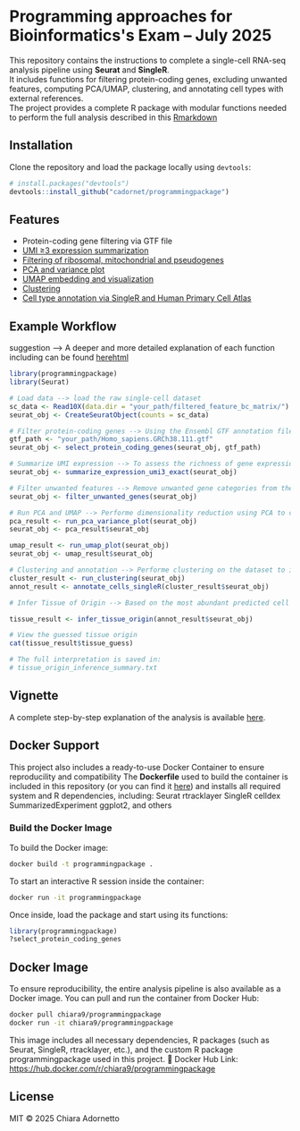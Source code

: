 # Programming approaches for Bioinformatics's Exam – July 2025

This repository contains the instructions to complete a single-cell RNA-seq analysis pipeline using **Seurat** and **SingleR**.  
It includes functions for filtering protein-coding genes, excluding unwanted features, computing PCA/UMAP, clustering, and annotating cell types with external references.  
The project provides a complete R package with modular functions needed to perform the full analysis described in this [Rmarkdown](https://github.com/cadornet/programmingpackage/blob/main/correct_rmd_scRNAseq_analysys_for_programming.Rmd)


## Installation

Clone the repository and load the package locally using `devtools`:
```r
# install.packages("devtools")
devtools::install_github("cadornet/programmingpackage")
```
## **Features**

- Protein-coding gene filtering via GTF file
- [UMI ≥3 expression summarization](https://github.com/cadornet/programmingpackage/blob/main/results/violinplot_umi3.png?raw=true)
- [Filtering of ribosomal, mitochondrial and pseudogenes](https://github.com/cadornet/programmingpackage/blob/main/results/my_summary.txt?raw=true)
- [PCA and variance plot](https://github.com/cadornet/programmingpackage/blob/main/results/pca_20PC.png?raw=true)
- [UMAP embedding and visualization](https://github.com/cadornet/programmingpackage/blob/main/results/umap_10PC.png?raw=true)
- [Clustering](https://github.com/cadornet/programmingpackage/blob/main/results/umap_clusters_res05.png?raw=true)
- [Cell type annotation via SingleR and Human Primary Cell Atlas](https://github.com/cadornet/programmingpackage/blob/main/results/umap_celltypes_SingleR.png?raw=true)


## Example Workflow
suggestion --> A deeper and more detailed explanation of each function including can be found [here](https://github.com/cadornet/programmingpackage/blob/main/docs/detailed_explanation.Rmd)[html](https://github.com/cadornet/programmingpackage/blob/main/docs/detailed_explanation.html?raw=true)

```r
library(programmingpackage)
library(Seurat) 

# Load data --> load the raw single-cell dataset
sc_data <- Read10X(data.dir = "your_path/filtered_feature_bc_matrix/")
seurat_obj <- CreateSeuratObject(counts = sc_data)

# Filter protein-coding genes --> Using the Ensembl GTF annotation file, filter the dataset to retain only protein-coding genes. The filtering ensures that downstream analysis focuses only on protein-coding gene expression profiles.
gtf_path <- "your_path/Homo_sapiens.GRCh38.111.gtf"
seurat_obj <- select_protein_coding_genes(seurat_obj, gtf_path)

# Summarize UMI expression --> To assess the richness of gene expression per cell, calculate the number of genes with expression ≥3 UMIs for each cell.
seurat_obj <- summarize_expression_umi3_exact(seurat_obj)

# Filter unwanted features --> Remove unwanted gene categories from the dataset. The filtering ensures that low-complexity or confounding gene types are excluded from downstream analysis.
seurat_obj <- filter_unwanted_genes(seurat_obj)

# Run PCA and UMAP --> Performe dimensionality reduction using PCA to capture the major sources of variation in the dataset. Then applied UMAP for visualization of the dataset in a low-dimensional space to provide an intuitive representation of cell relationships.
pca_result <- run_pca_variance_plot(seurat_obj)
seurat_obj <- pca_result$seurat_obj

umap_result <- run_umap_plot(seurat_obj)
seurat_obj <- umap_result$seurat_obj

# Clustering and annotation --> Performe clustering on the dataset to identify groups of transcriptionally similar cells.
cluster_result <- run_clustering(seurat_obj)
annot_result <- annotate_cells_singleR(cluster_result$seurat_obj)

# Infer Tissue of Origin --> Based on the most abundant predicted cell types and the cluster structure, infer the tissue from which the dataset likely originates. The result is saved as a human-readable summary.

tissue_result <- infer_tissue_origin(annot_result$seurat_obj)

# View the guessed tissue origin
cat(tissue_result$tissue_guess)

# The full interpretation is saved in:
# tissue_origin_inference_summary.txt
```

## Vignette
A complete step-by-step explanation of the analysis is available [here](https://cadornet.github.io/programmingpackage/correct_vignette_analysis_steps.html).

## Docker Support
This project also includes a ready-to-use Docker Container to ensure reproducility and compatibility
The **Dockerfile** used to build the container is included in this repository (or you can find it [here](https://github.com/cadornet/programmingpackage/blob/main/Dockerfile?raw=true)) and installs all required system and R dependencies, including:
Seurat
rtracklayer
SingleR
celldex
SummarizedExperiment
ggplot2, and others
### Build the Docker Image
To build the Docker image:
```bash
docker build -t programmingpackage .
```
To start an interactive R session inside the container:
```bash
docker run -it programmingpackage
```
Once inside, load the package and start using its functions:
```r
library(programmingpackage)
?select_protein_coding_genes
```

## Docker Image
To ensure reproducibility, the entire analysis pipeline is also available as a Docker image.
You can pull and run the container from Docker Hub:
```bash
docker pull chiara9/programmingpackage
docker run -it chiara9/programmingpackage
```
This image includes all necessary dependencies, R packages (such as Seurat, SingleR, rtracklayer, etc.), and the custom R package programmingpackage used in this project.
🔗 Docker Hub Link: https://hub.docker.com/r/chiara9/programmingpackage





## License
MIT © 2025 Chiara Adornetto

